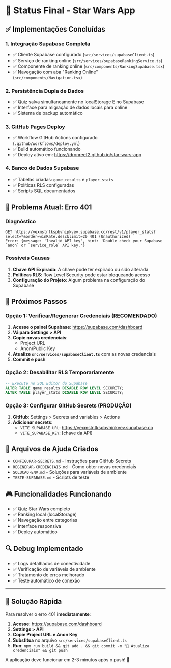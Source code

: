 # 🎯 Status Final - Star Wars App

## ✅ Implementações Concluídas

### 1. **Integração Supabase Completa**
- ✅ Cliente Supabase configurado (`src/services/supabaseClient.ts`)
- ✅ Serviço de ranking online (`src/services/supabaseRankingService.ts`)
- ✅ Componente de ranking online (`src/components/RankingSupabase.tsx`)
- ✅ Navegação com aba "Ranking Online" (`src/components/Navigation.tsx`)

### 2. **Persistência Dupla de Dados**
- ✅ Quiz salva simultaneamente no localStorage E no Supabase
- ✅ Interface para migração de dados locais para online
- ✅ Sistema de backup automático

### 3. **GitHub Pages Deploy**
- ✅ Workflow GitHub Actions configurado (`.github/workflows/deploy.yml`)
- ✅ Build automático funcionando
- ✅ Deploy ativo em: https://dronreef2.github.io/star-wars-app

### 4. **Banco de Dados Supabase**
- ✅ Tabelas criadas: `game_results` e `player_stats`
- ✅ Políticas RLS configuradas
- ✅ Scripts SQL documentados

## 🔧 Problema Atual: Erro 401

### Diagnóstico
```
GET https://yexmstntkspbvhipkvev.supabase.co/rest/v1/player_stats?select=*&order=winRate.desc&limit=20 401 (Unauthorized)
Error: {message: 'Invalid API key', hint: 'Double check your Supabase `anon` or `service_role` API key.'}
```

### Possíveis Causas
1. **Chave API Expirada**: A chave pode ter expirado ou sido alterada
2. **Políticas RLS**: Row Level Security pode estar bloqueando acesso
3. **Configuração do Projeto**: Algum problema na configuração do Supabase

## 🚀 Próximos Passos

### Opção 1: Verificar/Regenerar Credenciais (RECOMENDADO)
1. **Acesse o painel Supabase**: https://supabase.com/dashboard
2. **Vá para Settings > API**
3. **Copie novas credenciais**:
   - Project URL
   - Anon/Public Key
4. **Atualize `src/services/supabaseClient.ts`** com as novas credenciais
5. **Commit e push**

### Opção 2: Desabilitar RLS Temporariamente
```sql
-- Execute no SQL Editor do Supabase
ALTER TABLE game_results DISABLE ROW LEVEL SECURITY;
ALTER TABLE player_stats DISABLE ROW LEVEL SECURITY;
```

### Opção 3: Configurar GitHub Secrets (PRODUÇÃO)
1. **GitHub**: Settings > Secrets and variables > Actions
2. **Adicionar secrets**:
   - `VITE_SUPABASE_URL`: https://yexmstntkspbvhipkvev.supabase.co
   - `VITE_SUPABASE_KEY`: [chave da API]

## 📁 Arquivos de Ajuda Criados
- `CONFIGURAR-SECRETS.md` - Instruções para GitHub Secrets
- `REGENERAR-CREDENCIAIS.md` - Como obter novas credenciais
- `SOLUCAO-ENV.md` - Soluções para variáveis de ambiente
- `TESTE-SUPABASE.md` - Scripts de teste

## 🎮 Funcionalidades Funcionando
- ✅ Quiz Star Wars completo
- ✅ Ranking local (localStorage)
- ✅ Navegação entre categorias
- ✅ Interface responsiva
- ✅ Deploy automático

## 🔍 Debug Implementado
- ✅ Logs detalhados de conectividade
- ✅ Verificação de variáveis de ambiente
- ✅ Tratamento de erros melhorado
- ✅ Teste automático de conexão

---

## 🎯 **Solução Rápida**

Para resolver o erro 401 **imediatamente**:

1. **Acesse**: https://supabase.com/dashboard
2. **Settings > API**
3. **Copie Project URL e Anon Key**
4. **Substitua** no arquivo `src/services/supabaseClient.ts`
5. **Run**: `npm run build && git add . && git commit -m "🔑 Atualiza credenciais" && git push`

A aplicação deve funcionar em 2-3 minutos após o push! 🚀
